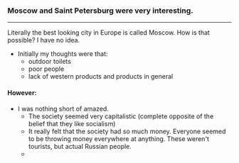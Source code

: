 ### Moscow and Saint Petersburg were very interesting.
----
Literally the best looking city in Europe is called Moscow. How is that possible? I have no idea.

- Initially my thoughts were that:
	- outdoor toilets
	- poor people
	- lack of western products and products in general

#### However:
- I was nothing short of amazed.
	- The society seemed very capitalistic (complete opposite of the belief that they like socialism)
	- It really felt that the society had so much money. Everyone seemed to be throwing money everywhere at anything. These weren't tourists, but actual Russian people.
	- 